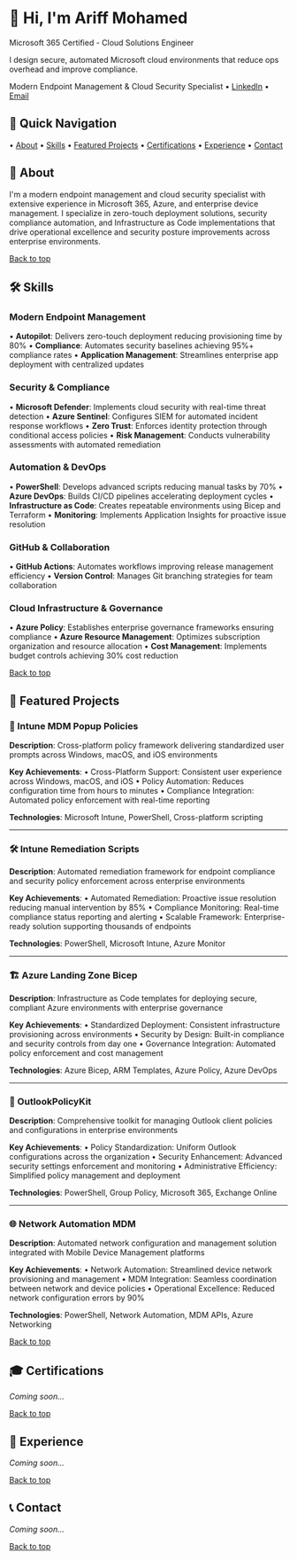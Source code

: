 # 👋 Hi, I'm Ariff Mohamed
Microsoft 365 Certified - Cloud Solutions Engineer
  
I design secure, automated Microsoft cloud environments that reduce ops overhead and improve compliance.
  
Modern Endpoint Management & Cloud Security Specialist
• [LinkedIn](https://www.linkedin.com/in/ariff-mohamed/) • [Email](mailto:aariff@outlook.co.nz)

## 🧭 Quick Navigation

• [About](#about)
• [Skills](#skills)
• [Featured Projects](#featured-projects)
• [Certifications](#certifications)
• [Experience](#experience)
• [Contact](#contact)

## 📶 About

I'm a modern endpoint management and cloud security specialist with extensive experience in Microsoft 365, Azure, and enterprise device management. I specialize in zero-touch deployment solutions, security compliance automation, and Infrastructure as Code implementations that drive operational excellence and security posture improvements across enterprise environments.

[Back to top](#-hi-im-ariff-mohamed)

## 🛠️ Skills

### Modern Endpoint Management
• **Autopilot**: Delivers zero-touch deployment reducing provisioning time by 80%
• **Compliance**: Automates security baselines achieving 95%+ compliance rates
• **Application Management**: Streamlines enterprise app deployment with centralized updates

### Security & Compliance
• **Microsoft Defender**: Implements cloud security with real-time threat detection
• **Azure Sentinel**: Configures SIEM for automated incident response workflows
• **Zero Trust**: Enforces identity protection through conditional access policies
• **Risk Management**: Conducts vulnerability assessments with automated remediation

### Automation & DevOps
• **PowerShell**: Develops advanced scripts reducing manual tasks by 70%
• **Azure DevOps**: Builds CI/CD pipelines accelerating deployment cycles
• **Infrastructure as Code**: Creates repeatable environments using Bicep and Terraform
• **Monitoring**: Implements Application Insights for proactive issue resolution

### GitHub & Collaboration
• **GitHub Actions**: Automates workflows improving release management efficiency
• **Version Control**: Manages Git branching strategies for team collaboration

### Cloud Infrastructure & Governance
• **Azure Policy**: Establishes enterprise governance frameworks ensuring compliance
• **Azure Resource Management**: Optimizes subscription organization and resource allocation
• **Cost Management**: Implements budget controls achieving 30% cost reduction

[Back to top](#-hi-im-ariff-mohamed)

## 🚀 Featured Projects

### 🔧 Intune MDM Popup Policies

**Description**: Cross-platform policy framework delivering standardized user prompts across Windows, macOS, and iOS environments

**Key Achievements**:
• Cross-Platform Support: Consistent user experience across Windows, macOS, and iOS
• Policy Automation: Reduces configuration time from hours to minutes
• Compliance Integration: Automated policy enforcement with real-time reporting

**Technologies**: Microsoft Intune, PowerShell, Cross-platform scripting

---

### 🛠️ Intune Remediation Scripts

**Description**: Automated remediation framework for endpoint compliance and security policy enforcement across enterprise environments

**Key Achievements**:
• Automated Remediation: Proactive issue resolution reducing manual intervention by 85%
• Compliance Monitoring: Real-time compliance status reporting and alerting
• Scalable Framework: Enterprise-ready solution supporting thousands of endpoints

**Technologies**: PowerShell, Microsoft Intune, Azure Monitor

---

### 🏗️ Azure Landing Zone Bicep

**Description**: Infrastructure as Code templates for deploying secure, compliant Azure environments with enterprise governance

**Key Achievements**:
• Standardized Deployment: Consistent infrastructure provisioning across environments
• Security by Design: Built-in compliance and security controls from day one
• Governance Integration: Automated policy enforcement and cost management

**Technologies**: Azure Bicep, ARM Templates, Azure Policy, Azure DevOps

---

### 📧 OutlookPolicyKit

**Description**: Comprehensive toolkit for managing Outlook client policies and configurations in enterprise environments

**Key Achievements**:
• Policy Standardization: Uniform Outlook configurations across the organization
• Security Enhancement: Advanced security settings enforcement and monitoring
• Administrative Efficiency: Simplified policy management and deployment

**Technologies**: PowerShell, Group Policy, Microsoft 365, Exchange Online

---

### 🌐 Network Automation MDM

**Description**: Automated network configuration and management solution integrated with Mobile Device Management platforms

**Key Achievements**:
• Network Automation: Streamlined device network provisioning and management
• MDM Integration: Seamless coordination between network and device policies
• Operational Excellence: Reduced network configuration errors by 90%

**Technologies**: PowerShell, Network Automation, MDM APIs, Azure Networking

[Back to top](#-hi-im-ariff-mohamed)

## 🎓 Certifications

*Coming soon...*

[Back to top](#-hi-im-ariff-mohamed)

## 💼 Experience

*Coming soon...*

[Back to top](#-hi-im-ariff-mohamed)

## 📞 Contact

*Coming soon...*

[Back to top](#-hi-im-ariff-mohamed)
